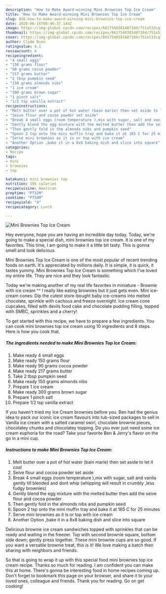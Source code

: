 ```yaml
---
description: "How to Make Award-winning Mini Brownies Top Ice Cream"
title: "How to Make Award-winning Mini Brownies Top Ice Cream"
slug: 826-how-to-make-award-winning-mini-brownies-top-ice-cream
date: 2020-06-16T08:46:37.144Z
image: https://img-global.cpcdn.com/recipes/6617548381487104/751x532cq70/mini-brownies-top-ice-cream-recipe-main-photo.jpg
thumbnail: https://img-global.cpcdn.com/recipes/6617548381487104/751x532cq70/mini-brownies-top-ice-cream-recipe-main-photo.jpg
cover: https://img-global.cpcdn.com/recipes/6617548381487104/751x532cq70/mini-brownies-top-ice-cream-recipe-main-photo.jpg
author: Clyde Dunn
ratingvalue: 4.1
reviewcount: 4
recipeingredient:
- "4 small eggs"
- "150 grams flour"
- "90 grams cocoa powder"
- "217 grams butter"
- "2 tbsp pumpkin seed"
- "150 grams almonds nibs"
- "1 ice cream"
- "300 grams brown sugar"
- "1 pinch salt"
- "1/2 tsp vanilla extract"
recipeinstructions:
- "Melt butter over a pot of hot water (bain marie) then set aside to let it cool"
- "Seive flour and cocoa powder set aside"
- "Break 4 small eggs (room temperature ),mix with sugar, salt and vanila gently till blended and dont whip (whipping will result in crumbly ,less fudgy brownies)"
- "Gently blend the egg mixture with the melted butter then add the seive flour and cocoa powder"
- "Then gently fold in the almonds nibs and pumpkin seed"
- "Spoon 2 tsp onto the mini muffin tray and bake it at 165 C for 25 minutes"
- "Serve mini brownies as it is or top with ice cream"
- "Another Option ,bake it in a 8x8 baking dish and slice into square"
categories:
- Recipe
tags:
- mini
- brownies
- top

katakunci: mini brownies top 
nutrition: 195 calories
recipecuisine: American
preptime: "PT32M"
cooktime: "PT50M"
recipeyield: "4"
recipecategory: Lunch

---
```



![Mini Brownies Top Ice Cream](https://img-global.cpcdn.com/recipes/6617548381487104/751x532cq70/mini-brownies-top-ice-cream-recipe-main-photo.jpg)

Hey everyone, hope you are having an incredible day today. Today, we're going to make a special dish, mini brownies top ice cream. It is one of my favorites. This time, I am going to make it a little bit tasty. This is gonna smell and look delicious.

Mini Brownies Top Ice Cream is one of the most popular of recent trending foods on earth. It's appreciated by millions daily. It is simple, it is quick, it tastes yummy. Mini Brownies Top Ice Cream is something which I've loved my entire life. They are nice and they look fantastic.

Today we&#39;re making another of my real life favorites in miniature - Brownie with ice cream ^^ I really like eating brownies but it just gets even. Mini ice-cream cones: Dip the cutest store-bought baby ice-creams into melted chocolate, sprinkle with cachous and freeze overnight. Ice cream cone cupcakes, filled with devils food cake and chocolate pudding filling, topped with SMBC, sprinkles and a cherry!


To get started with this recipe, we have to prepare a few ingredients. You can cook mini brownies top ice cream using 10 ingredients and 8 steps. Here is how you cook that.

<!--inarticleads1-->

##### The ingredients needed to make Mini Brownies Top Ice Cream:

1. Make ready 4 small eggs
1. Make ready 150 grams flour
1. Make ready 90 grams cocoa powder
1. Make ready 217 grams butter
1. Take 2 tbsp pumpkin seed
1. Make ready 150 grams almonds nibs
1. Prepare 1 ice cream
1. Make ready 300 grams brown sugar
1. Prepare 1 pinch salt
1. Prepare 1/2 tsp vanilla extract


If you haven&#39;t tried my Ice Cream brownies before you. Ben had the genius idea to pack our iconic ice cream flavours into tub-sized packages to sell in Vanilla ice cream with a salted caramel swirl, chocolate brownie pieces, chocolatey chunks and chocolatey topping. Do you ever just need some ice cream euphoria for the road? Take your favorite Ben &amp; Jerry&#39;s flavor on the go in a mini cup. 

<!--inarticleads2-->

##### Instructions to make Mini Brownies Top Ice Cream:

1. Melt butter over a pot of hot water (bain marie) then set aside to let it cool
1. Seive flour and cocoa powder set aside
1. Break 4 small eggs (room temperature ),mix with sugar, salt and vanila gently till blended and dont whip (whipping will result in crumbly ,less fudgy brownies)
1. Gently blend the egg mixture with the melted butter then add the seive flour and cocoa powder
1. Then gently fold in the almonds nibs and pumpkin seed
1. Spoon 2 tsp onto the mini muffin tray and bake it at 165 C for 25 minutes
1. Serve mini brownies as it is or top with ice cream
1. Another Option ,bake it in a 8x8 baking dish and slice into square


Delicious brownie ice cream sandwiches topped with sprinkles that can be ready and waiting in the freezer. Top with second brownie square, bottom side down; gently press together. These mini brownie cups are so good. If you want a versatile brownie treat, this is it! We love making a batch then sharing with neighbors and friends. 

So that is going to wrap it up with this special food mini brownies top ice cream recipe. Thanks so much for reading. I am confident you can make this at home. There's gonna be interesting food in home recipes coming up. Don't forget to bookmark this page on your browser, and share it to your loved ones, colleague and friends. Thank you for reading. Go on get cooking!
